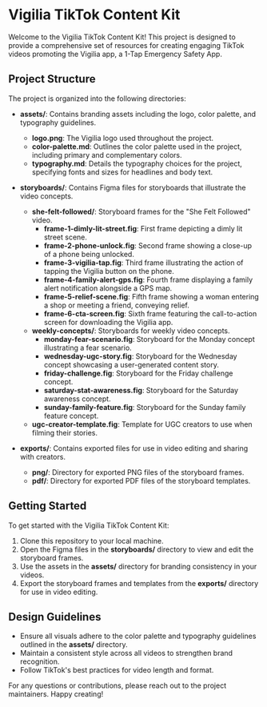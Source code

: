 # Vigilia TikTok Content Kit

Welcome to the Vigilia TikTok Content Kit! This project is designed to provide a comprehensive set of resources for creating engaging TikTok videos promoting the Vigilia app, a 1-Tap Emergency Safety App.

## Project Structure

The project is organized into the following directories:

- **assets/**: Contains branding assets including the logo, color palette, and typography guidelines.
  - **logo.png**: The Vigilia logo used throughout the project.
  - **color-palette.md**: Outlines the color palette used in the project, including primary and complementary colors.
  - **typography.md**: Details the typography choices for the project, specifying fonts and sizes for headlines and body text.

- **storyboards/**: Contains Figma files for storyboards that illustrate the video concepts.
  - **she-felt-followed/**: Storyboard frames for the "She Felt Followed" video.
    - **frame-1-dimly-lit-street.fig**: First frame depicting a dimly lit street scene.
    - **frame-2-phone-unlock.fig**: Second frame showing a close-up of a phone being unlocked.
    - **frame-3-vigilia-tap.fig**: Third frame illustrating the action of tapping the Vigilia button on the phone.
    - **frame-4-family-alert-gps.fig**: Fourth frame displaying a family alert notification alongside a GPS map.
    - **frame-5-relief-scene.fig**: Fifth frame showing a woman entering a shop or meeting a friend, conveying relief.
    - **frame-6-cta-screen.fig**: Sixth frame featuring the call-to-action screen for downloading the Vigilia app.
  - **weekly-concepts/**: Storyboards for weekly video concepts.
    - **monday-fear-scenario.fig**: Storyboard for the Monday concept illustrating a fear scenario.
    - **wednesday-ugc-story.fig**: Storyboard for the Wednesday concept showcasing a user-generated content story.
    - **friday-challenge.fig**: Storyboard for the Friday challenge concept.
    - **saturday-stat-awareness.fig**: Storyboard for the Saturday awareness concept.
    - **sunday-family-feature.fig**: Storyboard for the Sunday family feature concept.
  - **ugc-creator-template.fig**: Template for UGC creators to use when filming their stories.

- **exports/**: Contains exported files for use in video editing and sharing with creators.
  - **png/**: Directory for exported PNG files of the storyboard frames.
  - **pdf/**: Directory for exported PDF files of the storyboard templates.

## Getting Started

To get started with the Vigilia TikTok Content Kit:

1. Clone this repository to your local machine.
2. Open the Figma files in the **storyboards/** directory to view and edit the storyboard frames.
3. Use the assets in the **assets/** directory for branding consistency in your videos.
4. Export the storyboard frames and templates from the **exports/** directory for use in video editing.

## Design Guidelines

- Ensure all visuals adhere to the color palette and typography guidelines outlined in the **assets/** directory.
- Maintain a consistent style across all videos to strengthen brand recognition.
- Follow TikTok's best practices for video length and format.

For any questions or contributions, please reach out to the project maintainers. Happy creating!